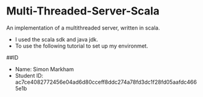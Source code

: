 # Multi-Threaded-Server-Scala
An implementation of a multithreaded server, written in scala.

* I used the scala sdk and java jdk.
* To use the following tutorial to set up my environmet.

##ID
* Name: Simon Markham
* Student ID: ac7ce4082772456e04ad6d80cceff8ddc274a78fd3dc1f28fd05aafdc4665e1b

